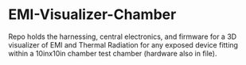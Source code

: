 # EMI-Visualizer-Chamber
Repo holds the harnessing, central electronics, and firmware for a 3D visualizer of EMI and Thermal Radiation for any exposed device fitting within a 10inx10in chamber test chamber (hardware also in file). 
